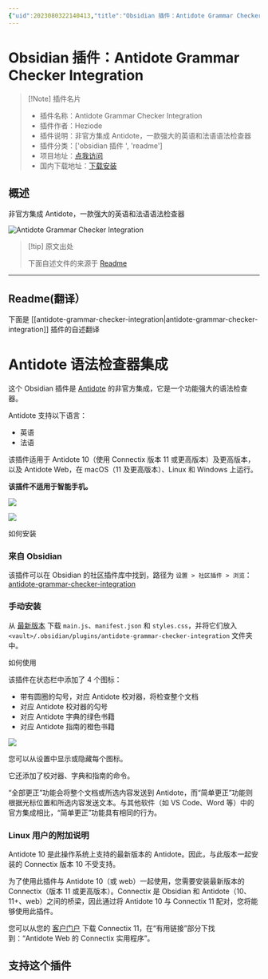 ```yaml
---
{"uid":2023080322140413,"title":"Obsidian 插件：Antidote Grammar Checker Integration","tags":["obsidian插件","readme"],"description":"非官方集成Antidote，一款强大的英语和法语语法检查器","author":"AI","type":"readme","draft":false,"editable":false,"modified":20230101000000,"dg-publish":true,"permalink":"/lake-of-knowledge/10-obsidian/obsidian/readme/antidote-grammar-checker-integration-readme/","dgPassFrontmatter":true}
---
```



# Obsidian 插件：Antidote Grammar Checker Integration

> [!Note] 插件名片
> - 插件名称：Antidote Grammar Checker Integration
> - 插件作者：Heziode
> - 插件说明：非官方集成 Antidote，一款强大的英语和法语语法检查器
> - 插件分类：['obsidian 插件 ', 'readme']
> - 项目地址：[点我访问](https://github.com/Heziode/obsidian-antidote)
> - 国内下载地址：[下载安装](https://pkmer.cn/products/plugin/pluginMarket/?antidote-grammar-checker-integration)

## 概述

非官方集成 Antidote，一款强大的英语和法语语法检查器

![Antidote Grammar Checker Integration](https://cdn.pkmer.cn/covers/antidote-grammar-checker-integration.png!pkmer)

> [!tip] 原文出处
>
>下面自述文件的来源于 [Readme](https://ghproxy.net/https://raw.githubusercontent.com/Heziode/obsidian-antidote/main/README.md)
>

---

## Readme(翻译）

下面是 [[antidote-grammar-checker-integration\|antidote-grammar-checker-integration]] 插件的自述翻译

# Antidote 语法检查器集成

这个 Obsidian 插件是 [Antidote](https://www.antidote.info/) 的非官方集成，它是一个功能强大的语法检查器。

Antidote 支持以下语言：

- 英语
- 法语

该插件适用于 Antidote 10（使用 Connectix 版本 11 或更高版本）及更高版本，以及 Antidote Web，在 macOS（11 及更高版本）、Linux 和 Windows 上运行。

**该插件不适用于智能手机。**

![](./assets/obsidian.png)

![](./assets/antidote.png)

如何安装

### 来自 Obsidian

该插件可以在 Obsidian 的社区插件库中找到，路径为 `设置 > 社区插件 > 浏览`：[antidote-grammar-checker-integration](https://obsidian.md/plugins?id=antidote-grammar-checker-integration)

### 手动安装

从 [最新版本](https://github.com/heziode/obsidian-antidote/releases/latest) 下载 `main.js`、`manifest.json` 和 `styles.css`，并将它们放入 `<vault>/.obsidian/plugins/antidote-grammar-checker-integration` 文件夹中。

如何使用

该插件在状态栏中添加了 4 个图标：

- 带有圆圈的勾号，对应 Antidote 校对器，将检查整个文档
- 对应 Antidote 校对器的勾号
- 对应 Antidote 字典的绿色书籍
- 对应 Antidote 指南的橙色书籍

![](./assets/obsidian-statusbar.png)

您可以从设置中显示或隐藏每个图标。

它还添加了校对器、字典和指南的命令。

“全部更正”功能会将整个文档或所选内容发送到 Antidote，而“简单更正”功能则根据光标位置和所选内容发送文本。与其他软件（如 VS Code、Word 等）中的官方集成相比，“简单更正”功能具有相同的行为。

### Linux 用户的附加说明

Antidote 10 是此操作系统上支持的最新版本的 Antidote。因此，与此版本一起安装的 Connectix 版本 10 不受支持。

为了使用此插件与 Antidote 10（或 web）一起使用，您需要安装最新版本的 Connectix（版本 11 或更高版本）。Connectix 是 Obsidian 和 Antidote（10、11+、web）之间的桥梁，因此通过将 Antidote 10 与 Connectix 11 配对，您将能够使用此插件。

您可以从您的 [客户门户](https://services.druide.com/client/) 下载 Connectix 11，在“有用链接”部分下找到：“Antidote Web 的 Connectix 实用程序”。

## 支持这个插件